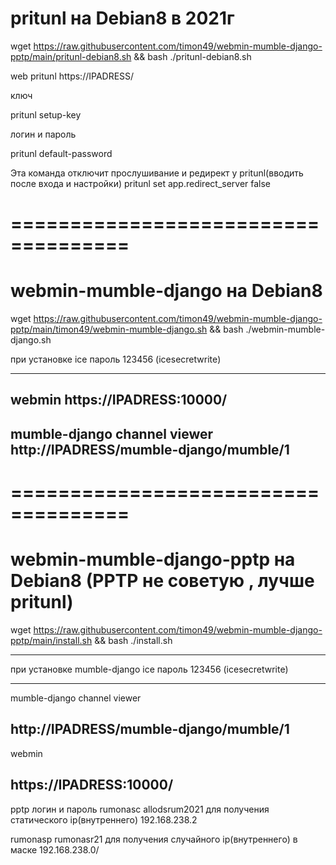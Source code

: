 # pritunl на Debian8 в 2021г
wget https://raw.githubusercontent.com/timon49/webmin-mumble-django-pptp/main/pritunl-debian8.sh && bash ./pritunl-debian8.sh

web pritunl
https://IPADRESS/

ключ

pritunl setup-key

логин и пароль

pritunl default-password

Эта команда отключит прослушивание и редирект у pritunl(вводить после входа и настройки)
pritunl set app.redirect_server false 


====================================
====================================
# webmin-mumble-django на Debian8

wget https://raw.githubusercontent.com/timon49/webmin-mumble-django-pptp/main/timon49/webmin-mumble-django.sh && bash ./webmin-mumble-django.sh

при установке
ice пароль 123456 (icesecretwrite)

-----------------------------
webmin
https://IPADRESS:10000/
-----------------------------
mumble-django channel viewer
http://IPADRESS/mumble-django/mumble/1
-----------------------------


====================================
====================================


# webmin-mumble-django-pptp на Debian8 (PPTP не советую , лучше pritunl)

wget https://raw.githubusercontent.com/timon49/webmin-mumble-django-pptp/main/install.sh && bash ./install.sh 

-----------------------------
при установке mumble-django
ice пароль 123456 (icesecretwrite)

-----------------------------
mumble-django channel viewer

http://IPADRESS/mumble-django/mumble/1
-----------------------------
webmin

https://IPADRESS:10000/
-----------------------------
pptp логин и пароль
rumonasc allodsrum2021 для получения статического ip(внутреннего) 192.168.238.2

rumonasp  rumonasr21 для получения случайного ip(внутреннего) в маске 192.168.238.0/

